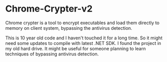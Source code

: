 # Chrome-Crypter-v2
Chrome crypter is a tool to encrypt executables and load them directly to memory on client system, bypassing the antivirus detection.

This is 10 year old code and I haven't touched it for a long time. So it might need some updates to compile with latest .NET SDK. I found the project in my old hard drive. It might be useful for someone planning to learn techniques of bypassing antivirus detection.
